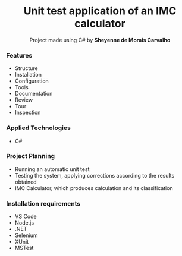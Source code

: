 <h1 align="center">Unit test application of an IMC calculator</h1>

<p align="center">Project made using C# by <b>Sheyenne de Morais Carvalho</b>

<h3>Features</h3>
<ul>
  <li>Structure</li>
  <li>Installation</li>
  <li>Configuration</li>
  <li>Tools</li>
  <li>Documentation</li>
  <li>Review</li>
  <li>Tour</li>
  <li>Inspection</li>
</ul>

<h3>Applied Technologies</h3>
<ul>
  <li>C#</li>
</ul>

<h3>Project Planning</h3>
<ul>
  <li>Running an automatic unit test</li>
  <li>Testing the system, applying corrections according to the results obtained</li>
  <li>IMC Calculator, which produces calculation and its classification</li>
</ul>

<h3>Installation requirements
</h3>
<ul>
  <li>VS Code</li>
  <li>Node.js</li>
  <li>.NET</li>
  <li>Selenium</li>
  <li>XUnit</li>
  <li>MSTest</li>
</ul>
